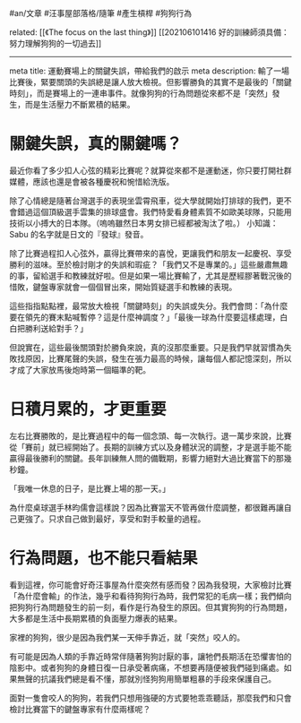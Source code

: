 #an/文章 #汪事屋部落格/隨筆 #產生槓桿 #狗狗行為 

related:
[[《The focus on the last thing》]]
[[202106101416 好的訓練師須具備：努力理解狗狗的一切過去]]

---

meta title: 運動賽場上的關鍵失誤，帶給我們的啟示
meta description: 輸了一場比賽後，緊要關頭的失誤總是讓人放大檢視。但影響勝負的其實不是最後的「關鍵時刻」，而是賽場上的一連串事件。就像狗狗的行為問題從來都不是「突然」發生，而是生活壓力不斷累積的結果。


# 關鍵失誤，真的關鍵嗎？
最近你看了多少扣人心弦的精彩比賽呢？就算從來都不是運動迷，你只要打開社群媒體，應該也還是會被各種慶祝和惋惜給洗版。

除了心情總是隨著台灣選手的表現坐雲霄飛車，從大學就開始打排球的我們，更不會錯過這個頂級選手雲集的排球盛會。我們特愛看身體素質不如歐美球隊，只能用技術以小搏大的日本隊。（嗚嗚雖然日本男女排已經都被淘汰了啦。）
小知識：Sabu 的名字就是日文的『發球』發音。

除了比賽過程扣人心弦外，贏得比賽帶來的喜悅，更讓我們和朋友一起慶祝、享受勝利的滋味。至於檢討剛才的失誤和瑕疵？「我們又不是專業的。」這些嚴肅無趣的事，留給選手和教練就好啦。但是如果一場比賽輸了，尤其是歷經膠著戰況後的惜敗，鍵盤專家就會一個個冒出來，開始質疑選手和教練的表現。

這些指指點點裡，最常放大檢視「關鍵時刻」的失誤或失分。我們會問：「為什麼要在領先的賽末點喊暫停？這是什麼神調度？」「最後一球為什麼要這樣處理，白白把勝利送給對手？」

但說實在，這些最後關頭對於勝負來說，真的沒那麼重要。只是我們早就習慣為失敗找原因，比賽尾聲的失誤，發生在張力最高的時候，讓每個人都記憶深刻，所以才成了大家放馬後炮時第一個瞄準的靶。

# 日積月累的，才更重要
左右比賽勝敗的，是比賽過程中的每一個念頭、每一次執行。退一萬步來說，比賽從「賽前」就已經開始了。長期的訓練方式以及身體狀況的調整，才是選手能不能贏得最後勝利的關鍵。長年訓練無人問的備戰期，影響力絕對大過比賽當下的那幾秒鐘。

「我唯一休息的日子，是比賽上場的那一天。」

為什麼桌球選手林昀儒會這樣說？因為比賽當天不管再做什麼調整，都很難再讓自己更強了。只求自己做到最好，享受和對手較量的過程。

# 行為問題，也不能只看結果
看到這裡，你可能會好奇汪事屋為什麼突然有感而發？因為我發現，大家檢討比賽「為什麼會輸」的作法，幾乎和看待狗狗行為時，我們常犯的毛病一樣；我們傾向把狗狗行為問題發生的前一刻，看作是行為發生的原因。但其實狗狗的行為問題，大多都是生活中長期累積的負面壓力爆表的結果。

家裡的狗狗，很少是因為我們某一天伸手靠近，就「突然」咬人的。

有可能是因為人類的手靠近時常伴隨著狗狗討厭的事，讓牠們長期活在恐懼害怕的陰影中。或者狗狗的身體日復一日承受著病痛，不想要再隨便被我們碰到痛處。如果無聲的抗議我們總是看不懂，那就別怪狗狗用簡單粗暴的手段來保護自己。

面對一隻會咬人的狗狗，若我們只想用強硬的方式要牠乖乖聽話，那麼我們和只會檢討比賽當下的鍵盤專家有什麼兩樣呢？